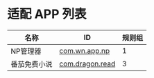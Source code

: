 # 适配 APP 列表

| 名称 | ID | 规则组 |
| - | - | - |
| NP管理器 | [com.wn.app.np](/docs/com.wn.app.np.md) | 1 |
| 番茄免费小说 | [com.dragon.read](/docs/com.dragon.read.md) | 3 |
